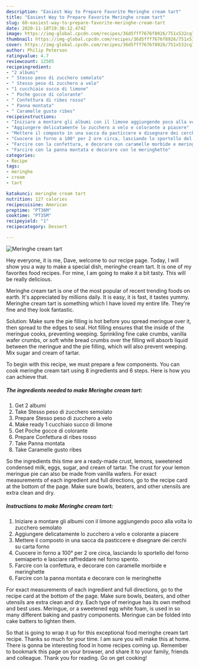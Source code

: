 ```yaml
---
description: "Easiest Way to Prepare Favorite Meringhe cream tart"
title: "Easiest Way to Prepare Favorite Meringhe cream tart"
slug: 60-easiest-way-to-prepare-favorite-meringhe-cream-tart
date: 2020-11-18T19:36:12.474Z
image: https://img-global.cpcdn.com/recipes/36d5fff7676f8926/751x532cq70/meringhe-cream-tart-recipe-main-photo.jpg
thumbnail: https://img-global.cpcdn.com/recipes/36d5fff7676f8926/751x532cq70/meringhe-cream-tart-recipe-main-photo.jpg
cover: https://img-global.cpcdn.com/recipes/36d5fff7676f8926/751x532cq70/meringhe-cream-tart-recipe-main-photo.jpg
author: Philip Peterson
ratingvalue: 4.7
reviewcount: 12505
recipeingredient:
- "2 albumi"
- " Stesso peso di zucchero semolato"
- " Stesso peso di zucchero a velo"
- "1 cucchiaio succo di limone"
- " Poche gocce di colorante"
- " Confettura di ribes rosso"
- " Panna montata"
- " Caramelle gusto ribes"
recipeinstructions:
- "Iniziare a montare gli albumi con il limone aggiungendo poco alla volta lo zucchero semolato"
- "Aggiungere delicatamente lo zucchero a velo e colorante a piacere"
- "Mettere il composto in una sacca da pasticcere e disegnare dei cerchi su carta forno"
- "Cuocere in forno a 100° per 2 ore circa, lasciando lo sportello del forno semiaperto e lasciare raffreddare nel forno spento."
- "Farcire con la confettura, e decorare con caramelle morbide e meringhette"
- "Farcire con la panna montata e decorare con le meringhette"
categories:
- Recipe
tags:
- meringhe
- cream
- tart

katakunci: meringhe cream tart 
nutrition: 127 calories
recipecuisine: American
preptime: "PT36M"
cooktime: "PT35M"
recipeyield: "1"
recipecategory: Dessert

---
```



![Meringhe cream tart](https://img-global.cpcdn.com/recipes/36d5fff7676f8926/751x532cq70/meringhe-cream-tart-recipe-main-photo.jpg)

Hey everyone, it is me, Dave, welcome to our recipe page. Today, I will show you a way to make a special dish, meringhe cream tart. It is one of my favorites food recipes. For mine, I am going to make it a bit tasty. This will be really delicious.

Meringhe cream tart is one of the most popular of recent trending foods on earth. It's appreciated by millions daily. It is easy, it is fast, it tastes yummy. Meringhe cream tart is something which I have loved my entire life. They're fine and they look fantastic.

Solution: Make sure the pie filling is hot before you spread meringue over it, then spread to the edges to seal. Hot filling ensures that the inside of the meringue cooks, preventing weeping. Sprinkling fine cake crumbs, vanilla wafer crumbs, or soft white bread crumbs over the filling will absorb liquid between the meringue and the pie filling, which will also prevent weeping. Mix sugar and cream of tartar.


To begin with this recipe, we must prepare a few components. You can cook meringhe cream tart using 8 ingredients and 6 steps. Here is how you can achieve that.

<!--inarticleads1-->

##### The ingredients needed to make Meringhe cream tart:

1. Get 2 albumi
1. Take  Stesso peso di zucchero semolato
1. Prepare  Stesso peso di zucchero a velo
1. Make ready 1 cucchiaio succo di limone
1. Get  Poche gocce di colorante
1. Prepare  Confettura di ribes rosso
1. Take  Panna montata
1. Take  Caramelle gusto ribes


So the ingredients this time are a ready-made crust, lemons, sweetened condensed milk, eggs, sugar, and cream of tartar. The crust for your lemon meringue pie can also be made from vanilla wafers. For exact measurements of each ingredient and full directions, go to the recipe card at the bottom of the page. Make sure bowls, beaters, and other utensils are extra clean and dry. 

<!--inarticleads2-->

##### Instructions to make Meringhe cream tart:

1. Iniziare a montare gli albumi con il limone aggiungendo poco alla volta lo zucchero semolato
1. Aggiungere delicatamente lo zucchero a velo e colorante a piacere
1. Mettere il composto in una sacca da pasticcere e disegnare dei cerchi su carta forno
1. Cuocere in forno a 100° per 2 ore circa, lasciando lo sportello del forno semiaperto e lasciare raffreddare nel forno spento.
1. Farcire con la confettura, e decorare con caramelle morbide e meringhette
1. Farcire con la panna montata e decorare con le meringhette


For exact measurements of each ingredient and full directions, go to the recipe card at the bottom of the page. Make sure bowls, beaters, and other utensils are extra clean and dry. Each type of meringue has its own method and best uses. Meringue, or a sweetened egg white foam, is used in so many different baking and pastry components. Meringue can be folded into cake batters to lighten them. 

So that is going to wrap it up for this exceptional food meringhe cream tart recipe. Thanks so much for your time. I am sure you will make this at home. There is gonna be interesting food in home recipes coming up. Remember to bookmark this page on your browser, and share it to your family, friends and colleague. Thank you for reading. Go on get cooking!
